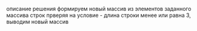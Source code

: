 описание решения
формируем новый массив из элементов заданного массива строк прверяя на условие - длина строки менее или равна 3, выводим новый массив